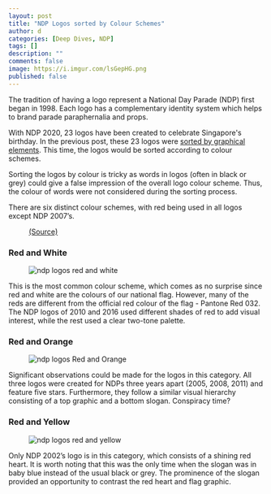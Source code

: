 ```yaml
---
layout: post
title: "NDP Logos sorted by Colour Schemes"
author: d
categories: [Deep Dives, NDP]
tags: []
description: ""
comments: false
image: https://i.imgur.com/lsGepHG.png
published: false
---
```


The tradition of having a logo represent a National Day Parade (NDP) first began in 1998. Each logo has a complementary identity system which helps to brand parade paraphernalia and props. 

With NDP 2020, 23 logos have been created to celebrate Singapore's birthday. In the previous post, these 23 logos were <a href="https://dis-sg.github.io/NDP-Logos-sorted-1/" target="_blank">sorted by graphical elements</a>. This time, the logos would be sorted according to colour schemes. 

Sorting the logos by colour is tricky as words in logos (often in black or grey) could give a false impression of the overall logo colour scheme. Thus, the colour of words were not considered during the sorting process. 

There are six distinct colour schemes, with red being used in all logos except NDP 2007’s.

<figure>
<img src="" alt="">
<figcaption><a href="" target="_blank">(Source)</a></figcaption>
</figure>

<h3>Red and White</h3>
<figure>
<img src="https://i.imgur.com/OynZ8uy.png" alt="ndp logos red and white"></figure>
This is the most common colour scheme, which comes as no surprise since red and white are the colours of our national flag. However, many of the reds are different from the official red colour of the flag - Pantone Red 032. The NDP logos of 2010 and 2016 used different shades of red to add visual interest, while the rest used a clear two-tone palette. 

<h3>Red and Orange</h3>
<figure>
<img src="https://i.imgur.com/uvgd7fz.png" alt="ndp logos Red and Orange"></figure>
Significant observations could be made for the logos in this category. All three logos were created for NDPs three years apart (2005, 2008, 2011) and feature five stars. Furthermore, they follow a similar visual hierarchy consisting of a top graphic and a bottom slogan. Conspiracy time?

<h3>Red and Yellow</h3>
<figure>
<img src="https://i.imgur.com/VxTTDKC.png" alt="ndp logos red and yellow">
</figure>
Only NDP 2002’s logo is in this category, which consists of a shining red heart. It is worth noting that this was the only time when the slogan was in baby blue instead of the usual black or grey. The prominence of the slogan provided an opportunity to contrast the red heart and flag graphic. 
